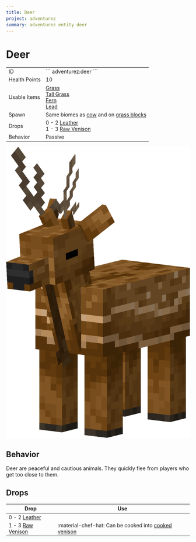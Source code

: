 ```yaml
---
title: Deer
project: adventurez
summary: adventurez entity deer
---
```

# Deer
<div class="combi">
<div class="divthing">
<table class="tablething">
    <tbody>
        <tr>
            <td class="first-column">ID</td>
            <td class="second-column">
            ```
            adventurez:deer
            ```
            </td>
        </tr>
        <tr id="linear-top">
            <td class="first-column">Health Points</td>
            <td class="second-column">10</td>
        </tr>
        <tr id="linear-top">
            <td class="first-column">Usable Items</td>
            <td class="second-column"><a href="https://minecraft.fandom.com/wiki/Grass" target="_blank">Grass</a><br><a href="https://minecraft.fandom.com/wiki/Grass" target="_blank">Tall Grass</a><br><a href="https://minecraft.fandom.com/wiki/Grass" target="_blank">Fern</a><br><a href="https://minecraft.fandom.com/wiki/Lead" target="_blank">Lead</a></td>
        </tr>
        <tr id="linear-top">
            <td class="first-column">Spawn</td>
            <td class="second-column">Same biomes as <a href="https://minecraft.fandom.com/wiki/Cow#Spawning" target="_blank">cow</a> and on <a href="https://minecraft.fandom.com/wiki/Grass_Block" target="_blank">grass blocks</a></td>
        </tr>
        <tr id="linear-top">
            <td class="first-column">Drops</td>
            <td class="second-column">0 - 2 <a href="https://minecraft.fandom.com/wiki/Leather" target="_blank">Leather</a><br>1 - 3 <a href="../../Items/Raw_Venison/">Raw Venison</a></td>
        </tr>
        <tr id="linear-top">
            <td class="first-column">Behavior</td>
            <td class="second-column">Passive</td>
        </tr>
    </tbody>
</table>
</div>
<div class="div-img-center">
<img src="../../../../assets/adventurez/entities/deer.png" loading="lazy" />
</div>
</div>

## Behavior

Deer are peaceful and cautious animals. They quickly flee from players who get too close to them.

## Drops
| Drop | Use |
| --- | --- |
| 0 - 2 <a href="https://minecraft.fandom.com/wiki/Leather" target="_blank">Leather</a> |  |
| 1 - 3 <a href="../../Items/Raw_Venison/">Raw Venison</a> | :material-chef-hat: Can be cooked into <a href="../../Items/Cooked_Venison/">cooked venison</a> |